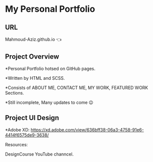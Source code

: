 # My Personal Portfolio 

## URL 
 Mahmoud-Aziz.github.io :point_left:	

## Project Overview

*Personal Portfolio hotsed on GitHub pages.

*Written by HTML and SCSS.

*Consists of ABOUT ME, CONTACT ME, MY WORK, FEATURED WORK Sections.

*Still incomplete, Many updates to come :wink:	


## Project UI Design 

*Adobe XD: https://xd.adobe.com/view/636bff38-06a3-4758-91e6-4414f6575de9-3638/

Resources:

DesignCourse YouTube channcel. 
